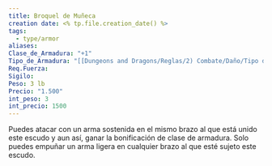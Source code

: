 ```yaml
---
title: Broquel de Muñeca
creation date: <% tp.file.creation_date() %>
tags:
  - type/armor
aliases: 
Clase_de_Armadura: "+1"
Tipo_de_Armadura: "[[Dungeons and Dragons/Reglas/2) Combate/Daño/Tipo de Armadura/Escudo|Escudo]]"
Req.Fuerza: 
Sigilo: 
Peso: 3 lb
Precio: "1.500"
int_peso: 3
int_precio: 1500
---
```

Puedes atacar con un arma sostenida en el mismo brazo al que está unido este escudo y aun así, ganar la bonificación de clase de armadura. Solo puedes empuñar un arma ligera en cualquier brazo al que esté sujeto este escudo.